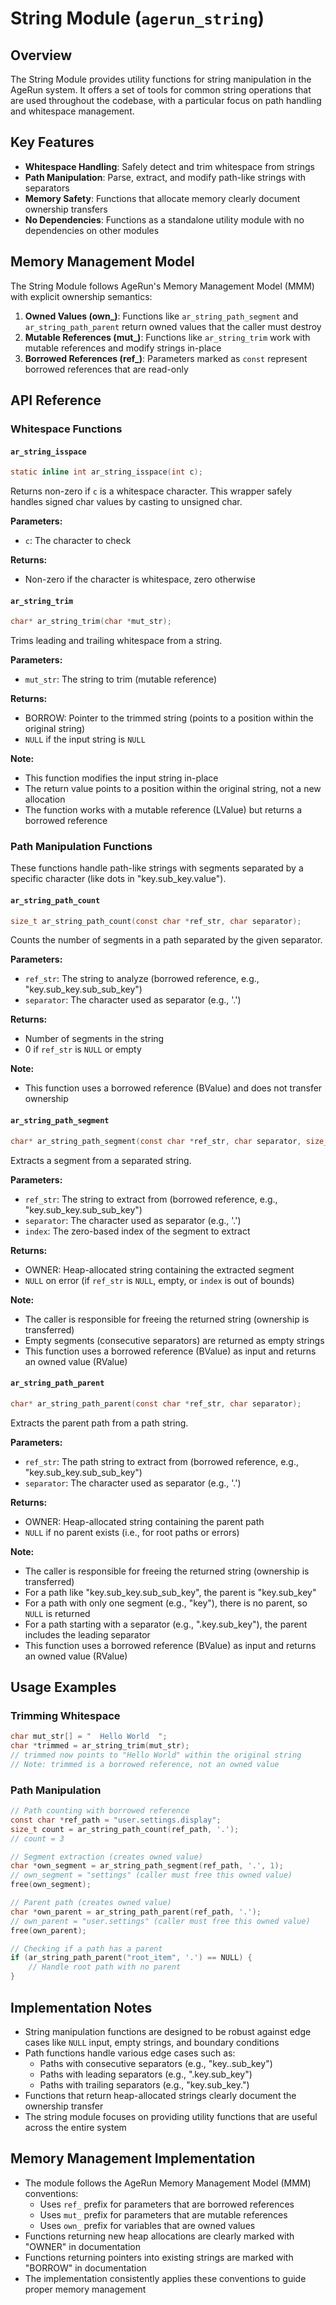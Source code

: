 # String Module (`agerun_string`)

## Overview

The String Module provides utility functions for string manipulation in the AgeRun system. It offers a set of tools for common string operations that are used throughout the codebase, with a particular focus on path handling and whitespace management.

## Key Features

- **Whitespace Handling**: Safely detect and trim whitespace from strings
- **Path Manipulation**: Parse, extract, and modify path-like strings with separators
- **Memory Safety**: Functions that allocate memory clearly document ownership transfers
- **No Dependencies**: Functions as a standalone utility module with no dependencies on other modules

## Memory Management Model

The String Module follows AgeRun's Memory Management Model (MMM) with explicit ownership semantics:

1. **Owned Values (own_)**: Functions like `ar_string_path_segment` and `ar_string_path_parent` return owned values that the caller must destroy
2. **Mutable References (mut_)**: Functions like `ar_string_trim` work with mutable references and modify strings in-place
3. **Borrowed References (ref_)**: Parameters marked as `const` represent borrowed references that are read-only

## API Reference

### Whitespace Functions

#### `ar_string_isspace`

```c
static inline int ar_string_isspace(int c);
```

Returns non-zero if `c` is a whitespace character. This wrapper safely handles signed char values by casting to unsigned char.

**Parameters:**
- `c`: The character to check

**Returns:**
- Non-zero if the character is whitespace, zero otherwise

#### `ar_string_trim`

```c
char* ar_string_trim(char *mut_str);
```

Trims leading and trailing whitespace from a string.

**Parameters:**
- `mut_str`: The string to trim (mutable reference)

**Returns:**
- BORROW: Pointer to the trimmed string (points to a position within the original string)
- `NULL` if the input string is `NULL`

**Note:**
- This function modifies the input string in-place
- The return value points to a position within the original string, not a new allocation
- The function works with a mutable reference (LValue) but returns a borrowed reference

### Path Manipulation Functions

These functions handle path-like strings with segments separated by a specific character (like dots in "key.sub_key.value").

#### `ar_string_path_count`

```c
size_t ar_string_path_count(const char *ref_str, char separator);
```

Counts the number of segments in a path separated by the given separator.

**Parameters:**
- `ref_str`: The string to analyze (borrowed reference, e.g., "key.sub_key.sub_sub_key")
- `separator`: The character used as separator (e.g., '.')

**Returns:**
- Number of segments in the string
- 0 if `ref_str` is `NULL` or empty

**Note:**
- This function uses a borrowed reference (BValue) and does not transfer ownership

#### `ar_string_path_segment`

```c
char* ar_string_path_segment(const char *ref_str, char separator, size_t index);
```

Extracts a segment from a separated string.

**Parameters:**
- `ref_str`: The string to extract from (borrowed reference, e.g., "key.sub_key.sub_sub_key")
- `separator`: The character used as separator (e.g., '.')
- `index`: The zero-based index of the segment to extract

**Returns:**
- OWNER: Heap-allocated string containing the extracted segment
- `NULL` on error (if `ref_str` is `NULL`, empty, or `index` is out of bounds)

**Note:**
- The caller is responsible for freeing the returned string (ownership is transferred)
- Empty segments (consecutive separators) are returned as empty strings
- This function uses a borrowed reference (BValue) as input and returns an owned value (RValue)

#### `ar_string_path_parent`

```c
char* ar_string_path_parent(const char *ref_str, char separator);
```

Extracts the parent path from a path string.

**Parameters:**
- `ref_str`: The path string to extract from (borrowed reference, e.g., "key.sub_key.sub_sub_key")
- `separator`: The character used as separator (e.g., '.')

**Returns:**
- OWNER: Heap-allocated string containing the parent path
- `NULL` if no parent exists (i.e., for root paths or errors)

**Note:**
- The caller is responsible for freeing the returned string (ownership is transferred)
- For a path like "key.sub_key.sub_sub_key", the parent is "key.sub_key"
- For a path with only one segment (e.g., "key"), there is no parent, so `NULL` is returned
- For a path starting with a separator (e.g., ".key.sub_key"), the parent includes the leading separator
- This function uses a borrowed reference (BValue) as input and returns an owned value (RValue)

## Usage Examples

### Trimming Whitespace

```c
char mut_str[] = "  Hello World  ";
char *trimmed = ar_string_trim(mut_str);
// trimmed now points to "Hello World" within the original string
// Note: trimmed is a borrowed reference, not an owned value
```

### Path Manipulation

```c
// Path counting with borrowed reference
const char *ref_path = "user.settings.display";
size_t count = ar_string_path_count(ref_path, '.');
// count = 3

// Segment extraction (creates owned value)
char *own_segment = ar_string_path_segment(ref_path, '.', 1);
// own_segment = "settings" (caller must free this owned value)
free(own_segment);

// Parent path (creates owned value)
char *own_parent = ar_string_path_parent(ref_path, '.');
// own_parent = "user.settings" (caller must free this owned value)
free(own_parent);

// Checking if a path has a parent
if (ar_string_path_parent("root_item", '.') == NULL) {
    // Handle root path with no parent
}
```

## Implementation Notes

- String manipulation functions are designed to be robust against edge cases like `NULL` input, empty strings, and boundary conditions
- Path functions handle various edge cases such as:
  - Paths with consecutive separators (e.g., "key..sub_key")
  - Paths with leading separators (e.g., ".key.sub_key")
  - Paths with trailing separators (e.g., "key.sub_key.")
- Functions that return heap-allocated strings clearly document the ownership transfer
- The string module focuses on providing utility functions that are useful across the entire system

## Memory Management Implementation

- The module follows the AgeRun Memory Management Model (MMM) conventions:
  - Uses `ref_` prefix for parameters that are borrowed references
  - Uses `mut_` prefix for parameters that are mutable references
  - Uses `own_` prefix for variables that are owned values
- Functions returning new heap allocations are clearly marked with "OWNER" in documentation
- Functions returning pointers into existing strings are marked with "BORROW" in documentation
- The implementation consistently applies these conventions to guide proper memory management